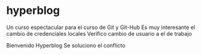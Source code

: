 # hyperblog
Un curso espectacular para el curso de Git y Git-Hub
Es muy interesante el cambio de credenciales locales
Verifico cambio de usuario a el de trabajo

Bienvenido Hyperblog
Se soluciono el conflicto
